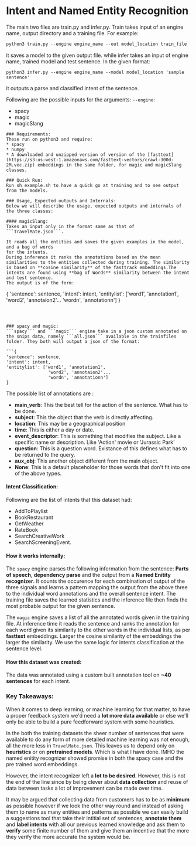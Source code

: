 # Intent and Named Entity Recognition
The main two files are train.py and infer.py. Train takes input of an engine name, output directory and a training file. For example:
```python
python3 train.py --engine engine_name --out model_location train_file
```
it saves a model to the given output file.
while infer takes an input of engine name, trained model and test sentence.
In the given format:
```
python3 infer.py --engine engine_name --model model_location 'sample sentence'
```
it outputs a parse and classified intent of the sentence.

Following are the possible inputs for the arguments:
```--engine```:
* spacy
* magic
* magicSlang
```
### Requirements:
These run on python3 and require:
* spacy
* numpy
* A downloaded and unzipped version of version of the [fasttext](https://s3-us-west-1.amazonaws.com/fasttext-vectors/crawl-300d-2M.vec.zip) embeddings in the same folder, for magic and magicSlang classes.

### Quick Run:
Run sh example.sh to have a quick go at training and to see output from the models.

### Usage, Expected outputs and Internals:
Below we will describe the usage, expected outputs and internals of the three classes:

#### magicSlang:
Takes an input only in the format same as that of ```TravelMate.json```.

It reads all the entities and saves the given examples in the model, and a bag of words
for the intents.
During inference it ranks the annotations based on the mean similarities to the entities collected during training. The similarity is based on **cosine similarity** of the fasttrack embeddings.The intents are found using **bag of Words** similarity between the intent and test sentence.
The output is of the form:
```
{
'sentence': sentence,
'intent': intent,
'entitylist': ['word1', 'annotation1',
                'word2', 'annotaion2'...
                'wordn', 'annotationn']
}
```



### spacy and magic:
```spacy``` and ```magic``` engine take in a json custom annotated on the snips data, namely ```all.json``` available in the trainfiles
folder. They both will output a json of the format:

```{
'sentence': sentence,
'intent': intent,
'entitylist': ['word1', 'annotation1',
                'word2', 'annotaion2'...
                'wordn', 'annotationn']
}
```
The possible list of annotations are :

* **main_verb**: This the best tell for the action of the sentence. What has to be done.
* **subject**: This the object that the verb is directly affecting.
* **location**: This may be a geographical position
* **time**: This is either a day or date.
* **event_descriptor**: This is something that modifies the subject. Like a specific name or description. Like 'Action' movie or 'Jurassic Park'
* **question**: This is a question word. Existance of this defines what has to be returned to the query.
* **aux_obj**: This another object different from the main object.
* **None**: This is a default placeholder for those words that don't fit into one of the above types.

#### Intent Classification:
Following are the list of intents that this dataset had:
* AddToPlaylist
* BookRestaurant
* GetWeather
* RateBook
* SearchCreativeWork
* SearchScreeningEvent.

#### How it works internally:
The ```spacy``` engine parses the following information from the sentence:
**Parts of speech**, **dependency parse** and the output from a **Named Enitity recognizer**.
It counts the occurence for each combination of output of the three signals and learns
a pattern mapping the output from the above three to the individual word annotations
and the overall sentence intent.
The training file saves the learned statistics and the inference file then finds
the most probable output for the given sentence.

The ```magic``` engine saves a list of all the annotated words given in the training file.
At inference time it reads the sentence and ranks the annotation for each word given
its similarity to the other words in the individual lists, as per **fasttext** embeddings.
Larger the cosine similarity of the embeddings the larger the similarity.
We use the same logic for intents classification at the sentence level.

#### How this dataset was created:
The data was annotated using a custom built annotation tool on **~40 sentences** for each intent.

### Key Takeaways:
When it comes to deep learning, or machine learning for that matter, to have a proper feedback system we'd need a **lot more data available** or else we'll only be able to build a pure feedforward system with some heuristics.

In the both the training datasets the sheer number of sentences that were available to do any form of more detailed machine learning was not enough, all the more less in ```TravelMate.json```. This leaves us to depend only on **heuristics** or on **pretrained models**. Which is what I have done. IMHO the named enitity recognizer showed promise in both the spacy case and the pre trained word embeddings.

However, the intent recognizer left a **lot to be desired**. However, this is not the end of the line since by being clever about **data collection** and reuse of data between tasks a lot of improvement can be made over time.

It may be argued that collecting data from customers has to be as **minimum** as possible however if we look the other way round and instead of asking them to name as many entities and patterns as possible we can easily build a suggestions tool that take their intitial set of sentences, **annotate them** and **label intents** with all our previous learned knowledge and ask them to **verify** some finite number of them and give them an incentive that the more they verify the more accurate the system would be. 

